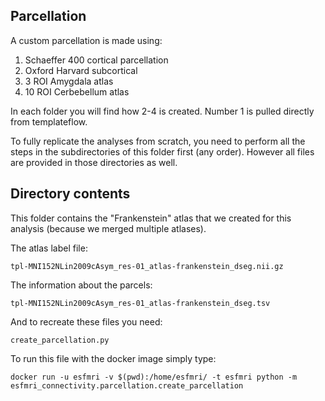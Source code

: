 
## Parcellation

A custom parcellation is made using:

1. Schaeffer 400 cortical parcellation
2. Oxford Harvard subcortical
3. 3 ROI Amygdala atlas
4. 10 ROI Cerbebellum atlas

In each folder you will find how 2-4 is created. Number 1 is pulled directly from templateflow.

To fully replicate the analyses from scratch, you need to perform all the steps in the subdirectories of this folder first (any order). However all files are provided in those directories as well.

## Directory contents

This folder contains the "Frankenstein" atlas that we created for this analysis (because we merged multiple atlases).

The atlas label file:

`tpl-MNI152NLin2009cAsym_res-01_atlas-frankenstein_dseg.nii.gz`

The information about the parcels:

`tpl-MNI152NLin2009cAsym_res-01_atlas-frankenstein_dseg.tsv`

And to recreate these files you need:

`create_parcellation.py`

To run this file with the docker image simply type:

`docker run -u esfmri -v $(pwd):/home/esfmri/ -t esfmri python -m esfmri_connectivity.parcellation.create_parcellation`
